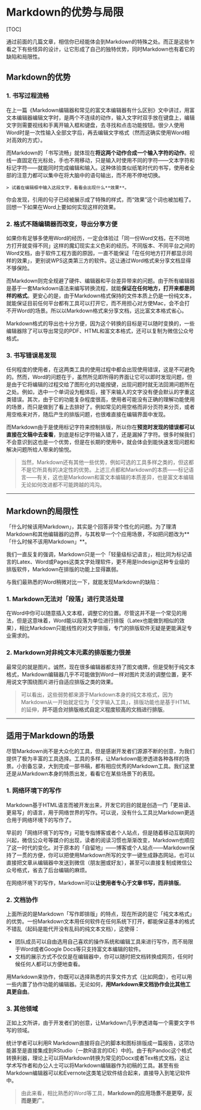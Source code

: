 # Markdown的优势与局限

[TOC]

通过前面的几篇文章，相信你已经能体会到Markdown的特殊之处。而正是这些乍看之下有些怪异的设计，让它形成了自己的独特优势，同时Markdown也有着它的缺陷和局限性。

## Markdown的优势

### 1. 书写过程流畅

在上一篇《Markdown编辑器和常见的富文本编辑器有什么区别》文中讲过，用富文本编辑器编辑文字时，是两个不连续的动作，输入文字时双手放在键盘上，编辑文字则需要视线和手离开输入框和键盘，去寻找和点击功能按钮。很少人使用Word时是一次性输入全部文字后，再去编辑文字格式（然而这确实使用Word相对高效的方式）。

而Markdown的「书写流畅」就体现在**将这两个动作合成一个输入字符的动作**。视线一直固定在光标处，手也不用移动，只是输入时使用不同的字符——文本字符和标记字符——就能同时完成编辑和输入。这种体验类似纸笔时代的书写，使用者全部的注意力都可以集中在将大脑中的语句输出，而不用不停地切换。

```
> 试着在编辑框中输入这段文字，看看会出现什么**效果**。
```

你会发现，引用的句子已经被展示成了特殊的样式，而“效果”这个词也被加粗了。回想一下如果在Word上要如何实现这样的效果。 

### 2. 格式不随编辑器而改变，导出分享方便

如果你有足够多使用Word的经历，一定会体验过「同一份Word文档，在不同地方打开就变得不同」这样的魔幻现实主义色彩的经历。不同版本、不同平台之间的Word文档，由于软件工程方面的原因，一直不能保证「在任何地方打开都显示同样的效果」，更别说WPS这类第三方的软件。这让通过Word格式来分享文档显得不够保险。

而Markdown则完全规避了硬件、编辑器和平台差异带来的问题。由于所有编辑器是基于一套Markdown语法来编写转换流程，就能**保证在任何地方，打开来都是同样的格式**。更安心的是，由于Markdown格式保持的文件本质上仍是一份纯文本，就能保证目前任何平台都有工具可以打开它，而不用担心对方使Mac，会不会打不开Word的场景。所以以Markdown格式来分享文档，远比富文本格式省心。

Markdown格式的导出也十分方便，因为这个转换的目标是可以随时变换的，一些编辑器除了可以导出常见的PDF、HTML和富文本格式，还可以复制为微信公众号格式。

### 3. 书写错误易发现

任何程度的使用者，在这两类工具的使用过程中都会出现使用错误，这是不可避免的。然而，Word的问题在于，虽然所见即所得的界面让它可以即时发现问题，但是由于它将编辑的过程交给了图形化的功能按键，出现问题时就无法回溯问题所在之处。例如，选中一个单词设为粗体后，接下来输入的文字没有便会默认的字重这类错误。其次，由于它的功能复杂程度很高，使用者可能没有正确的理解功能使用的场景，而只是做到了看上去排好了。例如常见的用空格而非分页符来分页，或者用空格来对齐，随后产生的排版问题，也很难直接在编辑界面中发现。

而Markdown由于是使用标记字符来控制排版，所以你在**预览时发现的错误都可以直接在文稿中去查看**，到底是标记字符输入错了，还是漏掉了字符。很多时候我们不会意识到这也是一个优势，但是在长期的使用中，就会体会到能快速发现问题和解决问题所给人带来的愉悦。

> 当然，Markdown还有其他一些优势，例如可选的工具多样之类的，但这都不是它所具有的决定性的优势。上述三点都和Markdown的本质——标记语言——有关，这也是Markdown和富文本编辑的本质差异，也是富文本编辑无论如何改进都不可能跨越的鸿沟。

---

## Markdown的局限性

「什么时候该用Markdown」，其实是个回答非常个性化的问题。为了理清Markdown和其他编辑器的边界，与其枚举一个个应用场景，不如把问题改为**「什么时候不该用Markdown」**。

我们一直反复的强调，Markdown只是一个「轻量级标记语言」，相比同为标记语言的Latex、Word或Pages这类文字处理软件，更不用是Indesign这种专业级的排版软件，Markdown在排版的功能上显得羸弱。

与我们最熟悉的Word稍微对比一下，就能发现Markdown的缺陷：

### 1. Markdown无法对「段落」进行灵活处理

在Word中你可以随意插入文本框，调整它的位置。尽管这并不是一个常见的用法，但是这意味着，Word能以段落为单位进行排版（Latex也能做到相似的效果），相比Markdown只能线性的对文字排版，专门的排版软件无疑是更能满足专业需求的。

### 2. Markdown对非纯文本元素的排版能力很差

最常见的就是图片。诚然，现在很多编辑器都支持了图文魂牌，但是受制于纯文本格式，Markdown编辑器几乎不可能做到Word一样对图片灵活的调整位置，更不用说文字围绕图片进行自适应排版之类的效果。

> 可以看出，这些弱势都来源于Markdown本身的纯文本格式，因为Markdown从一开始就定位为「文字输入工具」，排版功能也是基于HTML的延伸，**并不适合对排版格式自定义程度较高的文档进行排版**。

---

## 适用于Markdown的场景

尽管Markdown尚不是大众化的工具，但是感谢开发者们源源不断的创意，为我们提供了极为丰富的工具选择。工具的多样，让Markdown能渗透进各种各样的场景。小到备忘录，大到完成一部书稿，都有相应优秀的Markdown工具。我们这里还是从Markdown本身的特质出发，看看它在某些场景下的表现。

### 1. 网络环境下的写作

Markdown基于HTML语言而被开发出来，开发它的目的就是创造一门「更易读、更易写」的语言，用于网络世界的写作。可以说，没有什么工具比Markdown更适合用于网络环境下的写作了。

早前的「网络环境下的写作」可能专指博客或者个人站点，但是随着移动互联网的兴起，微信公众号等媒介的出现，读者的阅读习惯也渐渐改变，Markdown也顺应了这一时代的变化。对于原本的「自留地」——博客或个人站点——Markdown保持了一贯的方便，你可以把使用Markdown所写的文字一键生成静态网站，也可以直接把文章从编辑器中发送到微信（朋友圈或好友），甚至可以直接复制成微信公众号格式，省去了后台编辑的麻烦。

在网络环境下的写作，Markdown可以**让使用者专心于文章书写，而非排版**。

### 2. 文档协作

上面所说的是Markdown「写作即排版」的特点，现在所说的是它「纯文本格式」的优势。一份Markdown文本用任何软件在任何系统下打开，都能保证基本的格式不错乱（起码是能代开没有乱码的纯文本文档），这使得：

- 团队成员可以自由选用自己喜欢的操作系统和编辑工具来进行写作，而不局限于Word或者Google Docs等只支持富文本编辑的软件。
- 文档的展示方式不仅仅是在编辑器中，你可以随时把文档转换成网页，任何时候任何人都可以方便地查看。

用Markdown来协作，你既可以选择熟悉的共享文件方式（比如网盘），也可以用一些内置了协作功能的编辑器。无论如何，**用Markdown来文档协作会比其他工具更自由**。

### 3. 其他领域

正如上文所讲，由于开发者们的创意，让Markdown几乎渗透进每一个需要文字书写的领域。

统计学者可以利用R Markdown直接将自己的脚本和图标排版成一篇报告，这项功能甚至是直接集成到RStudio（一款R语言的IDE）中的。由于有Pandoc这个格式转换利器，理论上可以将Markdown转换为常见的Docx或者Tex格式文档，这让学术写作者和办公人士可以将Markdown编辑器作为初稿的工具。甚至有些Markdown编辑器可以和Evernote这类笔记软件结合起来，直接导入到笔记软件中。

> 由此来看，相比熟悉的Word等工具，**Markdown的应用场景不是更窄，反而是更广**。